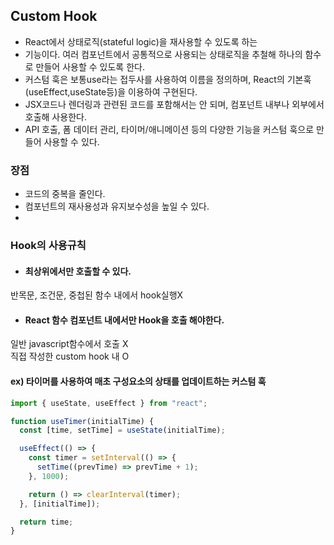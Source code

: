 ## Custom Hook

- React에서 상태로직(stateful logic)을 재사용할 수 있도록 하는
- 기능이다.
  여러 컴포넌트에서 공통적으로 사용되는 상태로직을 추철해 하나의 함수로 만들어 사용할 수 있도록 한다.
- 커스텀 훅은 보통use라는 접두사를 사용하여 이름을 정의하며, React의 기본훅(useEffect,useState등)을 이용하여 구현된다.
- JSX코드나 렌더링과 관련된 코드를 포함해서는 안 되며, 컴포넌트 내부나 외부에서 호출해 사용한다.
- API 호출, 폼 데이터 관리, 타이머/애니메이션 등의 다양한 기능을 커스텀 훅으로 만들어 사용할 수 있다.

### 장점

- 코드의 중복을 줄인다.
- 컴포넌트의 재사용성과 유지보수성을 높일 수 있다.
- 
### Hook의 사용규칙
+ #### 최상위에서만 호출할 수 있다.
반목문, 조건문, 중첩된 함수 내에서 hook실행X
+ #### React 함수 컴포넌트 내에서만 Hook을 호출 해야한다.
일반 javascript함수에서 호출 X  
직접 작성한 custom hook 내 O
#### ex) 타이머를 사용하여 매초 구성요소의 상태를 업데이트하는 커스텀 훅

```js
import { useState, useEffect } from "react";

function useTimer(initialTime) {
  const [time, setTime] = useState(initialTime);

  useEffect(() => {
    const timer = setInterval(() => {
      setTime((prevTime) => prevTime + 1);
    }, 1000);

    return () => clearInterval(timer);
  }, [initialTime]);

  return time;
}
```

